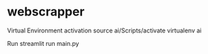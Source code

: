 # webscrapper

Virtual Environment activation
source ai/Scripts/activate
virtualenv ai

Run
streamlit run main.py
